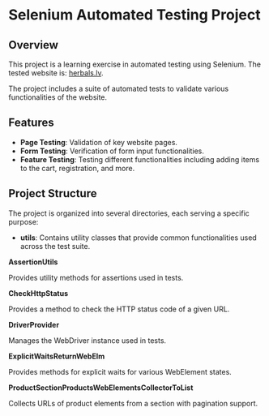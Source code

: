 # Selenium Automated Testing Project


## Overview

This project is a learning exercise in automated testing using Selenium. The tested website is: [herbals.lv](http://www.herbals.lv).

The project includes a suite of automated tests to validate various functionalities of the website.

## Features

- **Page Testing**: Validation of key website pages.
- **Form Testing**: Verification of form input functionalities.
- **Feature Testing**: Testing different functionalities including adding items to the cart, registration, and more.

## Project Structure
The project is organized into several directories, each serving a specific purpose:

- **utils**:
Contains utility classes that provide common functionalities used across the test suite.

**AssertionUtils**

Provides utility methods for assertions used in tests.

**CheckHttpStatus**

Provides a method to check the HTTP status code of a given URL.

**DriverProvider**

Manages the WebDriver instance used in tests.

**ExplicitWaitsReturnWebElm**

Provides methods for explicit waits for various WebElement states.

**ProductSectionProductsWebElementsCollectorToList**

Collects URLs of product elements from a section with pagination support.
